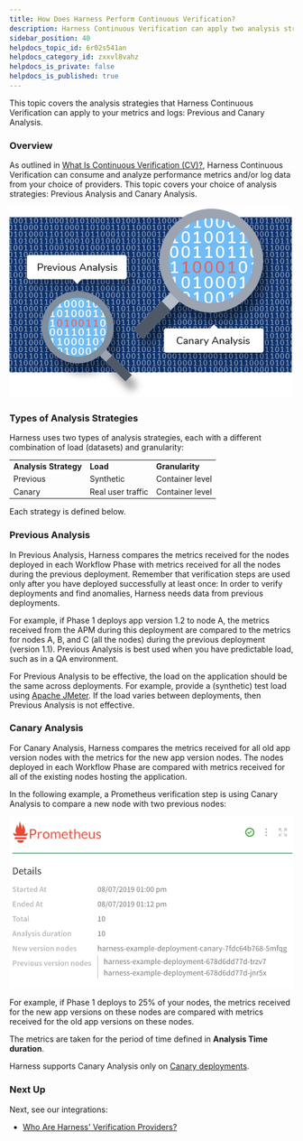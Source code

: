 ```yaml
---
title: How Does Harness Perform Continuous Verification?
description: Harness Continuous Verification can apply two analysis strategies to your metrics and logs --  Previous and Canary Analysis.
sidebar_position: 40
helpdocs_topic_id: 6r02s541an
helpdocs_category_id: zxxvl8vahz
helpdocs_is_private: false
helpdocs_is_published: true
---
```


This topic covers the analysis strategies that Harness Continuous Verification can apply to your metrics and logs: Previous and Canary Analysis.



### Overview

As outlined in [What Is Continuous Verification (CV)?](what-is-cv.md), Harness Continuous Verification can consume and analyze performance metrics and/or log data from your choice of providers. This topic covers your choice of analysis strategies: Previous Analysis and Canary Analysis.

![](./static/how-cv-03.png)


### Types of Analysis Strategies

Harness uses two types of analysis strategies, each with a different combination of load (datasets) and granularity:



|  |  |  |
| --- | --- | --- |
| **Analysis Strategy** | **Load** | **Granularity** |
| Previous | Synthetic | Container level |
| Canary | Real user traffic | Container level |

Each strategy is defined below.


### Previous Analysis

In Previous Analysis, Harness compares the metrics received for the nodes deployed in each Workflow Phase with metrics received for all the nodes during the previous deployment. Remember that verification steps are used only after you have deployed successfully at least once: In order to verify deployments and find anomalies, Harness needs data from previous deployments.

For example, if Phase 1 deploys app version 1.2 to node A, the metrics received from the APM during this deployment are compared to the metrics for nodes A, B, and C (all the nodes) during the previous deployment (version 1.1). Previous Analysis is best used when you have predictable load, such as in a QA environment.

For Previous Analysis to be effective, the load on the application should be the same across deployments. For example, provide a (synthetic) test load using [Apache JMeter](https://jmeter.apache.org/). If the load varies between deployments, then Previous Analysis is not effective.
### Canary Analysis

For Canary Analysis, Harness compares the metrics received for all old app version nodes with the metrics for the new app version nodes. The nodes deployed in each Workflow Phase are compared with metrics received for all of the existing nodes hosting the application.

In the following example, a Prometheus verification step is using Canary Analysis to compare a new node with two previous nodes:

![](./static/how-cv-04.png)

For example, if Phase 1 deploys to 25% of your nodes, the metrics received for the new app versions on these nodes are compared with metrics received for the old app versions on these nodes.

The metrics are taken for the period of time defined in **Analysis Time duration**.

Harness supports Canary Analysis only on [Canary deployments](../../../concepts-cd/deployment-types/deployment-concepts-and-strategies.md#canary-deployment).
### Next Up

Next, see our integrations:

* [Who Are Harness' Verification Providers?](cv-providers.md)

